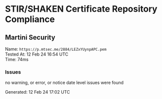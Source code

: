 # STIR/SHAKEN Certificate Repository Compliance

## Martini Security

Name: `https://p.mtsec.me/2884/LEZxYUynpAPC.pem`\
Tested At: 12 Feb 24 16:54 UTC\
Time: 74ms

### Issues

no warning, or error, or notice date level issues were found

Generated: 12 Feb 24 17:02 UTC
